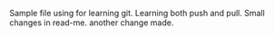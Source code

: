 Sample file using for learning git.
Learning both push and pull.
Small changes in read-me.
another change made.